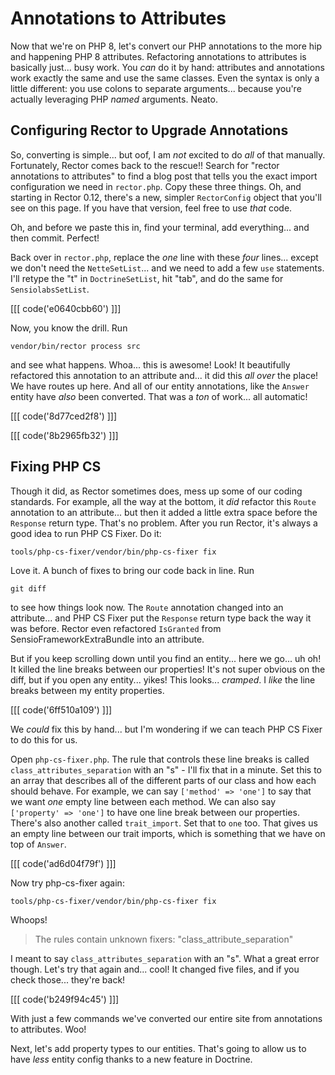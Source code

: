 # Annotations to Attributes

Now that we're on PHP 8, let's convert our PHP annotations to the more hip and
happening PHP 8 attributes. Refactoring annotations to attributes is basically just...
busy work. You *can* do it by hand: attributes and annotations work exactly
the same and use the same classes. Even the syntax is only a little different:
you use colons to separate arguments... because you're actually leveraging PHP
*named* arguments. Neato.

## Configuring Rector to Upgrade Annotations

So, converting is simple... but oof, I am *not* excited to do *all* of that manually.
Fortunately, Rector comes back to the rescue!! Search for "rector annotations to
attributes" to find a blog post that tells you the exact import configuration we
need in `rector.php`. Copy these three things. Oh, and starting in Rector 0.12,
there's a new, simpler `RectorConfig` object that you'll see on this page. If you
have that version, feel free to use *that* code.

Oh, and before we paste this in, find your terminal, add everything... and then
commit. Perfect!

Back over in `rector.php`, replace the *one* line with these *four* lines...
except we don't need the `NetteSetList`... and we need to add a few `use` statements.
I'll retype the "t" in `DoctrineSetList`, hit "tab", and do the same for
`SensiolabsSetList`.

[[[ code('e0640cbb60') ]]]

Now, you know the drill. Run

```terminal
vendor/bin/rector process src
```

and see what happens. Whoa... this is awesome! Look! It beautifully refactored this
annotation to an attribute and... it did this *all over* the place! We have routes
up here. And all of our entity annotations, like the `Answer` entity have *also*
been converted. That was a *ton* of work... all automatic!

[[[ code('8d77ced2f8') ]]]

[[[ code('8b2965fb32') ]]]

## Fixing PHP CS

Though it did, as Rector sometimes does, mess up some of our coding standards. For
example, all the way at the bottom, it *did* refactor this `Route` annotation to
an attribute... but then it added a little extra space before the `Response` return
type. That's no problem. After you run Rector, it's always a good idea to run PHP
CS Fixer. Do it:

```terminal
tools/php-cs-fixer/vendor/bin/php-cs-fixer fix
```

Love it. A bunch of fixes to bring our code back in line. Run

```terminal
git diff
```

to see how things look now. The `Route` annotation changed into an attribute... and
PHP CS Fixer put the `Response` return type back the way it was before. Rector
even refactored `IsGranted` from SensioFrameworkExtraBundle into an attribute.

But if you keep scrolling down until you find an entity... here we go... uh oh!
It killed the line breaks between our properties! It's not super obvious on the diff,
but if you open any entity... yikes! This looks... *cramped*. I *like* the
line breaks between my entity properties.

[[[ code('6ff510a109') ]]]

We *could* fix this by hand... but I'm wondering if we can teach PHP CS Fixer to
do this for us.

Open `php-cs-fixer.php`. The rule that controls these line breaks is called
`class_attributes_separation` with an "s" - I'll fix that in a minute. Set this
to an array that describes all of the different parts of our class and how each
should behave. For example, we can say `['method' => 'one']` to say that we want
*one* empty line between each method. We can also say `['property' => 'one']` to
have one line break between our properties. There's also another called `trait_import`.
Set that to `one` too. That gives us an empty line between our trait imports, which
is something that we have on top of `Answer`.

[[[ code('ad6d04f79f') ]]]

Now try php-cs-fixer again:

```terminal-silent
tools/php-cs-fixer/vendor/bin/php-cs-fixer fix
```

Whoops!

> The rules contain unknown fixers: "class_attribute_separation"

I meant to say `class_attributes_separation` with an "s". What a great error though.
Let's try that again and... cool! It changed five files, and if you check those...
they're back!

[[[ code('b249f94c45') ]]]

With just a few commands we've converted our entire site from annotations to
attributes. Woo!

Next, let's add property types to our entities. That's going to allow us to have
*less* entity config thanks to a new feature in Doctrine.
